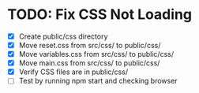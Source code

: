 # TODO: Fix CSS Not Loading

- [x] Create public/css directory
- [x] Move reset.css from src/css/ to public/css/
- [x] Move variables.css from src/css/ to public/css/
- [x] Move main.css from src/css/ to public/css/
- [x] Verify CSS files are in public/css/
- [ ] Test by running npm start and checking browser
